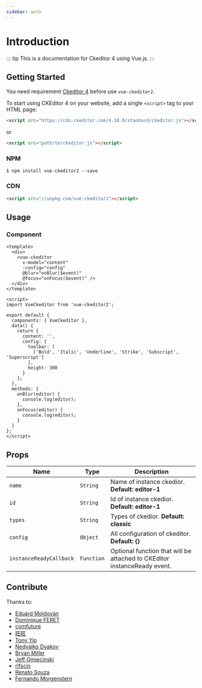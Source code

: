 ```yaml
---
sidebar: auto
---
```


# Introduction

::: tip
This is a documentation for Ckeditor 4 using Vue.js.
:::

## Getting Started

You need requirement [Ckeditor 4](https://ckeditor.com/ckeditor-4/) before use `vue-ckeditor2`.

To start using CKEditor 4 on your website, add a single `<script>` tag to your HTML page:

```html
<script src="https://cdn.ckeditor.com/4.10.0/standard/ckeditor.js"></script>
```

or

```html
<script src="path/to/ckeditor.js"></script>
```

### NPM

```
$ npm install vue-ckeditor2 --save
```

### CDN

```html
<script src="//unpkg.com/vue-ckeditor2"></script>
```

## Usage

### Component

```vue
<template>
  <div>
    <vue-ckeditor 
      v-model="content" 
      :config="config" 
      @blur="onBlur($event)" 
      @focus="onFocus($event)" />
  </div>
</template>

<script>
import VueCkeditor from 'vue-ckeditor2';

export default {
  components: { VueCkeditor },
  data() {
    return {
      content: '',
      config: {
        toolbar: [
          ['Bold', 'Italic', 'Underline', 'Strike', 'Subscript', 'Superscript']
        ],
        height: 300
      }
    };
  },
  methods: {
    onBlur(editor) {
      console.log(editor);
    },
    onFocus(editor) {
      console.log(editor);
    }
  }
};
</script>
```

## Props

| Name                    | Type       | Description                                                              |
| ----------------------- | ---------- | ------------------------------------------------------------------------ |
| `name`                  | `String`   | Name of instance ckedior. **Default: editor-1**                          |
| `id`                    | `String`   | Id of instance ckedior. **Default: editor-1**                            |
| `types`                 | `String`   | Types of ckedior. **Default: classic**                                   |
| `config`                | `Object`   | All configuration of ckeditor. **Default: {}**                           |
| `instanceReadyCallback` | `Function` | Optional function that will be attached to CKEditor instanceReady event. |

## Contribute

Thanks to:

- [Eduárd Moldován](https://github.com/edimoldovan)
- [Dominique FERET](https://github.com/DominiqueFERET)
- [comfuture](https://github.com/comfuture)
- [旺旺](https://github.com/chengpan168)
- [Tony Yip](https://github.com/tonyhhyip)
- [Nedyalko Dyakov](https://github.com/ndyakov)
- [Bryan Miller](https://github.com/bryanjamesmiller)
- [Jeff Omiecinski](https://github.com/omiecinski)
- [rlfscin](https://github.com/rlfscin)
- [Renato Souza](https://github.com/renatosistemasvc)
- [Fernando Morgenstern](https://github.com/fernandomm)
